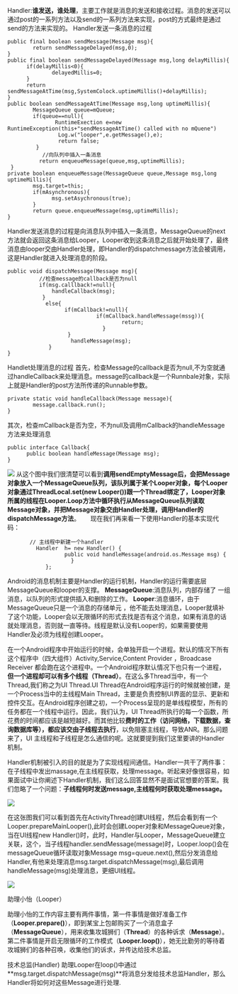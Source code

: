 Handler:**谁发送，谁处理**，主要工作就是消息的发送和接收过程。消息的发送可以通过post的一系列方法以及send的一系列方法来实现，post的方式最终是通过send的方法来实现的。
Handler发送一条消息的过程
```
public final boolean sendMessage(Message msg){
        return sendMessageDelayed(msg,0);
}
public final boolean sendMessageDelayed(Message msg,long delayMillis){
      if(delayMillis<0){
              delayedMillis=0;
      }
      return sendMessageAtTime(msg,SystemColock.uptimeMillis()+delayMillis);
}
public boolean sendMessageAtTime(Message msg,long uptimeMillis){
        MessageQueue queue=mQueue;
        if(queue==null){
               RuntimeExection e=new RuntimeException(this+"sendMessageAtTime() called with no mQuene")
                Log.w("looper",e.getMessage(),e);
                return false;
         }
           //向队列中插入一条消息
          return enqueueMessage(queue,msg,uptimeMillis);
 }
private boolean enqueueMessage(MessageQueue queue,Message msg,long uptimeMillis){
        msg.target=this;
        if(mAsynchronous){
              msg.setAsychronous(true);
        } 
        return queue.enqueueMessage(msg,uptimeMillis);
}
```
Handler发送消息的过程是向消息队列中插入一条消息，MessageQueue的next方法就会返回这条消息给Looper，Looper收到这条消息之后就开始处理了，最终消息由looper交由Handler处理，即Handler的dispatchmessage方法会被调用，这是Handler就进入处理消息的阶段。
```
public void dispatchMessage(Message msg){
          //检查message的callback是否为null
          if(msg.calllback!=null){
              handleCallback(msg);           
           }
            else{
                  if(mCallback!=null){
                            if(mCallback.handleMessage(mssg)){
                                    return;
                              } 
                   }
                    handleMessage(msg);
             }
}
```

Handlet处理消息的过程
首先，检查Message的callback是否为null,不为空就通过handleCallback来处理消息。message的callback是一个Runnbale对象，实际上就是Handler的post方法所传递的Runnable参数。
```
private static void handleCallback(Message message){
        message.callback.run(); 
}
```
其次，检查mCallback是否为空，不为null及调用mCallback的handleMessage方法来处理消息
```
public interface Callback{
      public boolean handleMessage(Message msg); 
}
```

![](http://upload-images.jianshu.io/upload_images/1990324-37f423ad4a8691cb.jpg?imageMogr2/auto-orient/strip%7CimageView2/2/w/1240)
从这个图中我们很清楚可以看到**调用sendEmptyMessage后，会把Message对象放入一个MessageQueue队列，该队列属于某个Looper对象，每个Looper对象通过ThreadLocal.set(new Looper())跟一个Thread绑定了，Looper对象所属的线程在Looper.Loop方法中循环执行从MessageQueue队列读取Message对象，并把Message对象交由Handler处理，调用Handler的dispatchMessage方法**。
     现在我们再来看一下使用Handler的基本实现代码：
```
       // 主线程中新建一个handler
         Handler  h= new Handler() {
                  public void handleMessage(android.os.Message msg) {             
                    }
            };
```



Android的消息机制主要是Handler的运行机制，Handler的运行需要底层MessageQueue和looper的支撑。
**MessageQueue**:消息队列，内部存储了 一组消息，以队列的形式提供插入和删除的工作。
**Looper**:消息循环，由于MessageQueue只是一个消息的存储单元 ，他不能去处理消息，Looper就填补了这个功能，Looper会以无限循环的形式去找是否有这个消息，如果有消息的话就处理消息，否则就一直等待。线程是默认没有Looper的，如果需要使用Handler及必须为线程创建Looper。



在一个Android程序中开始运行的时候，会单独开启一个进程。默认的情况下所有这个程序中（四大组件）Activity,Service,Content Provider ，Broadcase Receiver 都会跑在这个进程中。一个Android程序默认情况下也只有一个进程，**但一个进程却可以有多个线程（Thread）**。在这么多Thread当中，有一个Thread,我们称之为UI Thread.UI Thread在Android程序运行的时候就被创建，是一个Process当中的主线程Main Thread，主要是负责控制UI界面的显示、更新和控件交互。在Android程序创建之初，一个Process呈现的是单线程模型，所有的任务都在一个线程中运行。因此，我们认为，UI Thread所执行的每一个函数，所花费的时间都应该是越短越好。而其他比较**费时的工作（访问网络，下载数据，查询数据库等），都应该交由子线程去执行**，以免阻塞主线程，导致ANR。那么问题来了，UI 主线程和子线程是怎么通信的呢。这就要提到我们这里要讲的Handler机制。﻿﻿


Handler机制被引入的目的就是为了实现线程间通信。Handler一共干了两件事：在子线程中发出massage,在主线程获取，处理message。听起来好像很容易，如果面试中让你阐述下Handler机制，我们这么回答显然不是面试官想要的答案。我们忽略了一个问题：**子线程何时发送message,主线程何时获取处理message。**

![](http://upload-images.jianshu.io/upload_images/1990324-920a0bdaef9a621c.png?imageMogr2/auto-orient/strip%7CimageView2/2/w/1240)

在这张图我们可以看到首先在ActivityThread创建UI线程，然后会看到有一个Looper.prepareMainLooper(),此时会创建Looper对象和MessageQueue对象，当在UI线程new Handler()时，此时，Handler与Looper，MessageQueue建立关联，这个，当子线程handler.sendMessage(message)时，Looper.loop()会在messageQueue循环读取对象Message msg=queue.next(),然后分发消息给Handler,有他来处理消息msg.target.dispatchMessage(msg),最后调用handleMessage(msg)处理消息，更细UI线程。



![](http://upload-images.jianshu.io/upload_images/1990324-a4a6ba47fd625a6f.png?imageMogr2/auto-orient/strip%7CimageView2/2/w/1240)

助理小怡（Looper）

助理小怡的工作内容主要有两件事情，第一件事情是做好准备工作（**Looper.prepare()**），即到某宝上包邮购买了一个消息盒子（**MessageQueue**），用来收集攻城狮们（**Thread**）的各种诉求（**Message**）。第二件事情是开启无限循环的工作模式（**Looper.loop()**），她无比勤劳的等待着攻城狮们的各种召唤，收集他们的诉求，并传达给技术总监。

技术总监(Handler)
助理Looper在loop()中通过**msg.target.dispatchMessage(msg)**将消息分发给技术总监Handler，那么Handler将如何对这些Message进行处理.
